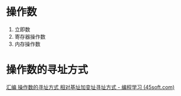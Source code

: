 # 操作数

1. 立即数
2. 寄存器操作数
3. 内存操作数

# 操作数的寻址方式

[汇编 操作数的寻址方式 相对基址加变址寻址方式 - 编程学习 (45soft.com)](https://biancheng.45soft.com/asm/addressing/276.html)